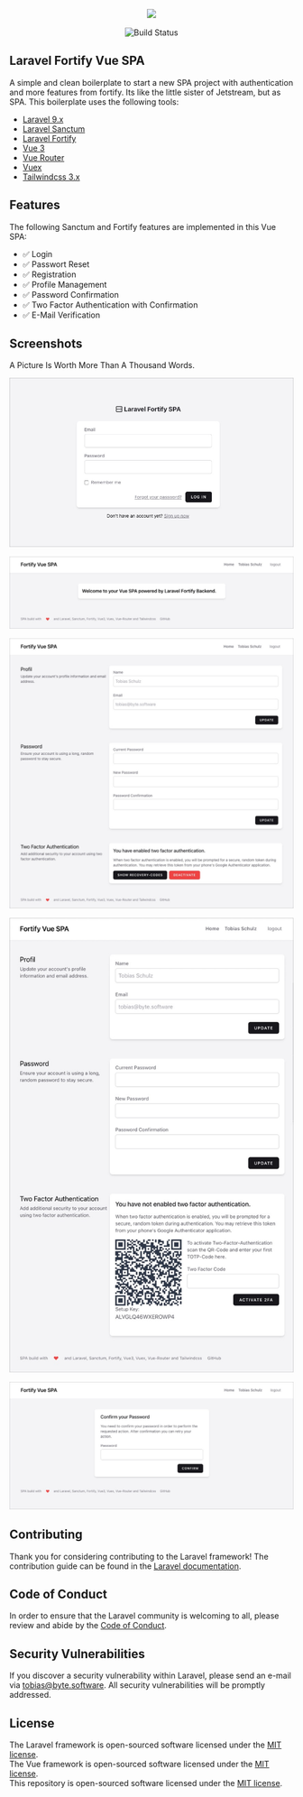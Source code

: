 <p align="center"><a href="https://laravel.com" target="_blank"><img src="https://raw.githubusercontent.com/laravel/art/master/logo-lockup/5%20SVG/2%20CMYK/1%20Full%20Color/laravel-logolockup-cmyk-red.svg" width="400"></a></p>

<p align="center">
    <img src="https://app.chipperci.com/projects/6fad1690-acea-4dbd-b83c-20d34e4b8737/status/master" alt="Build Status">
</p>

## Laravel Fortify Vue SPA

A simple and clean boilerplate to start a new SPA project with authentication and more features from fortify. Its like the little sister of Jetstream, but as SPA. This boilerplate uses the following tools:

- [Laravel 9.x](https://github.com/laravel/laravel)
- [Laravel Sanctum](https://laravel.com/docs/9.x/sanctum)
- [Laravel Fortify](https://laravel.com/docs/9.x/fortify)
- [Vue 3](https://github.com/vuejs/vue)
- [Vue Router](https://router.vuejs.org/)
- [Vuex](https://vuex.vuejs.org/)
- [Tailwindcss 3.x](https://tailwindcss.com/)

## Features

The following Sanctum and Fortify features are implemented in this Vue SPA:

- ✅ Login
- ✅ Passwort Reset
- ✅ Registration
- ✅ Profile Management
- ✅ Password Confirmation
- ✅ Two Factor Authentication with Confirmation
- ✅ E-Mail Verification

## Screenshots

A Picture Is Worth More Than A Thousand Words.

![art/screenshot-login.jpg](art/screenshot-login.jpg)

![art/screenshot-home.jpg](art/screenshot-home.jpg)

![art/screenshot-user-settings.jpg](art/screenshot-user-settings.jpg)

![art/screenshot-2fa-activation.jpg](art/screenshot-2fa-activation.jpg)

![art/screenshot-confirm-password.jpg](art/screenshot-confirm-password.jpg)

## Contributing

Thank you for considering contributing to the Laravel framework! The contribution guide can be found in the [Laravel documentation](https://laravel.com/docs/contributions).

## Code of Conduct

In order to ensure that the Laravel community is welcoming to all, please review and abide by the [Code of Conduct](https://laravel.com/docs/contributions#code-of-conduct).

## Security Vulnerabilities

If you discover a security vulnerability within Laravel, please send an e-mail via [tobias@byte.software](mailto:tobias@byte.software). All security vulnerabilities will be promptly addressed.

## License

The Laravel framework is open-sourced software licensed under the [MIT license](https://opensource.org/licenses/MIT).    
The Vue framework is open-sourced software licensed under the [MIT license](https://opensource.org/licenses/MIT).    
This repository is open-sourced software licensed under the [MIT license](https://opensource.org/licenses/MIT).    
